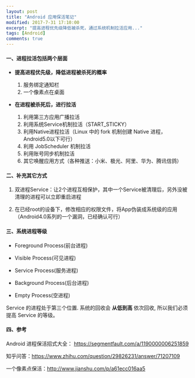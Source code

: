 ```yaml
---
layout: post
title: "Android 应用保活笔记"
modified: 2017-7-31 17:10:00
excerpt: "提高进程优先级降低被杀死，通过系统机制拉活应用..."
tags: [Android]
comments: true
---
```


#### 一、进程拉活包括两个层面

- **提高进程优先级，降低进程被杀死的概率**   
	1. 服务绑定通知栏
	2. 一个像素点在桌面
	
- **在进程被杀死后，进行拉活**   
	1. 利用第三方应用广播拉活
	2. 利用系统Service机制拉活（START_STICKY）
	3. 利用Native进程拉活（Linux 中的 fork 机制创建 Native 进程，Android5.0以下可行）
	4. 利用 JobScheduler 机制拉活
	5. 利用账号同步机制拉活
	6. 其它唤醒应用方式（各种推送：小米、极光、阿里、华为、腾讯信鸽）


#### 二、补充其它方式

1. 双进程Service：让2个进程互相保护，其中一个Service被清理后，另外没被清理的进程可以立即重启进程 
  
2. 在已经root的设备下，修改相应的权限文件，将App伪装成系统级的应用（Android4.0系列的一个漏洞，已经确认可行）


#### 三、系统进程等级

- Foreground Process(前台进程)

- Visible Process(可见进程)

- Service Process(服务进程)

- Background Process(后台进程)

- Empty Process(空进程)

Service 的进程处于第三个位置. 系统的回收会 **从低到高** 依次回收, 所以我们必须提高 Service 的等级。


#### 四、参考

Android 进程保活招式大全： <https://segmentfault.com/a/1190000006251859>     

知乎问答：<https://www.zhihu.com/question/29826231/answer/71207109>   

一个像素点保活：<http://www.jianshu.com/p/a61ecc016aa5>